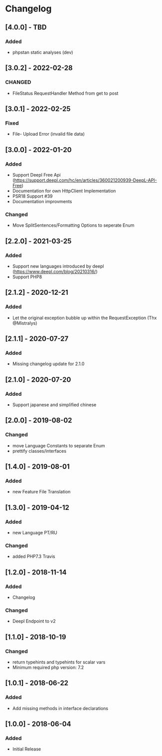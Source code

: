 # Changelog

## [4.0.0] - TBD
### Added
- phpstan static analyses (dev)

## [3.0.2] - 2022-02-28
### CHANGED
- FileStatus RequestHandler Method from get to post

## [3.0.1] - 2022-02-25
### Fixed
- File- Upload Error (invalid file data)

## [3.0.0] - 2022-01-20
### Added
- Support Deepl Free Api (https://support.deepl.com/hc/en/articles/360021200939-DeepL-API-Free)
- Documentation for own HttpClient Implementation
- PSR18 Support #39 
- Documentation improvments
### Changed
- Move SplitSentences/Formatting Options to seperate Enum

## [2.2.0] - 2021-03-25
### Added
- Support new languages introduced by deepl (https://www.deepl.com/blog/20210316/)
- Support PHP8

## [2.1.2] - 2020-12-21
### Added
- Let the original exception bubble up within the RequestException (Thx @Mistralys)

## [2.1.1] - 2020-07-27
### Added
- Missing changelog update for 2.1.0

## [2.1.0] - 2020-07-20
### Added
- Support japanese and simplified chinese

## [2.0.0] - 2019-08-02
### Changed
- move Language Constants to separate Enum
- prettify classes/interfaces

## [1.4.0] - 2019-08-01
### Added
- new Feature File Translation

## [1.3.0] - 2019-04-12
### Added
- new Language PT/RU

### Changed
- added PHP7.3 Travis

## [1.2.0] - 2018-11-14
### Added
- Changelog

### Changed
- Deepl Endpoint to v2

## [1.1.0] - 2018-10-19
### Changed
- return typehints and typehints for scalar vars
- Minimum required php version: 7.2

## [1.0.1] - 2018-06-22
### Added
- Add missing methods in interface declarations

## [1.0.0] - 2018-06-04
### Added
- Initial Release
